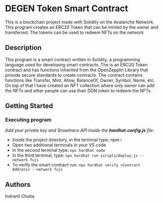 # DEGEN Token Smart Contract

This is a blockchain project made with Solidity on the Avalanche Network. This program creates an ERC20 Token that can be minted by the owner and transferred. The tokens can be used to redeem NFTs on the network 
## Description

This program is a smart contract written in Solidity, a programming language used for developing smart contracts. The is an ERC20 Token contract and has functions inherited from the OpenZepplin Library that provide secure standards to create contracts. The contract contains functions like Transfer, Mint, Allow, BalanceOf, Owner, Symbol, Name, etc. On top of that I have created an NFT collection where only owner can add the NFTs and other people can use their DGN token to redeem the NFTs.

## Getting Started

### Executing program
_Add your private key and Snowtrace API inside the **hardhat.config.js** file._
  
- Inside the project directory, in the terminal type: npm i
- Open two additional terminals in your VS code
- In the second terminal type: ```npx hardhat node```
- In the third terminal, type: ```npx hardhat run scripts/deploy.js --network fuji```
- To verify the smart contract run: ```npx hardhat verify <Contract Address> --network fuji```
  

## Authors

Indranil Chutia  
